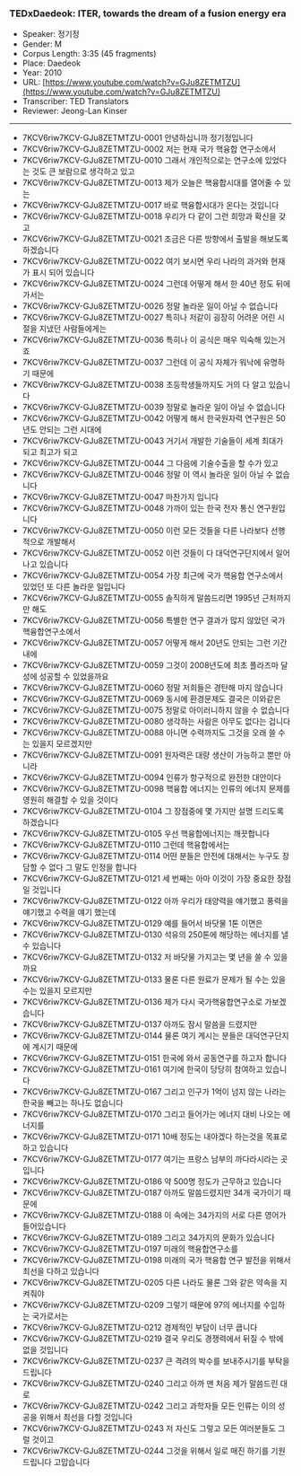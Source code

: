 ### TEDxDaedeok: ITER, towards the dream of a fusion energy era

- Speaker: 정기정
- Gender: M
- Corpus Length: 3:35 (45 fragments)
- Place: Daedeok
- Year: 2010
- URL: [https://www.youtube.com/watch?v=GJu8ZETMTZU](https://www.youtube.com/watch?v=GJu8ZETMTZU)
- Transcriber: TED Translators
- Reviewer: Jeong-Lan Kinser

---

- 7KCV6riw7KCV-GJu8ZETMTZU-0001 안녕하십니까 정기정입니다
- 7KCV6riw7KCV-GJu8ZETMTZU-0002 저는 현재 국가 핵융합 연구소에서
- 7KCV6riw7KCV-GJu8ZETMTZU-0010 그래서 개인적으로는 연구소에 있었다는 것도 큰 보람으로 생각하고 있고
- 7KCV6riw7KCV-GJu8ZETMTZU-0013 제가 오늘은 핵융합시대를 열어줄 수 있는
- 7KCV6riw7KCV-GJu8ZETMTZU-0017 바로 핵융합시대가 온다는 것입니다
- 7KCV6riw7KCV-GJu8ZETMTZU-0018 우리가 다 같이 그런 희망과 확신을 갖고
- 7KCV6riw7KCV-GJu8ZETMTZU-0021 조금은 다른 방향에서 출발을 해보도록 하겠습니다
- 7KCV6riw7KCV-GJu8ZETMTZU-0022 여기 보시면 우리 나라의 과거와 현재가 표시 되어 있습니다
- 7KCV6riw7KCV-GJu8ZETMTZU-0024 그런데 어떻게 해서 한 40년 정도 뒤에 가서는
- 7KCV6riw7KCV-GJu8ZETMTZU-0026 정말 놀라운 일이 아닐 수 없습니다
- 7KCV6riw7KCV-GJu8ZETMTZU-0027 특히나 저같이 굉장히 어려운 어린 시절을 지냈던 사람들에게는
- 7KCV6riw7KCV-GJu8ZETMTZU-0036 특히나 이 공식은 매우 익숙해 있는거죠
- 7KCV6riw7KCV-GJu8ZETMTZU-0037 그런데 이 공식 자체가 워낙에 유명하기 때문에
- 7KCV6riw7KCV-GJu8ZETMTZU-0038 초등학생들까지도 거의 다 알고 있습니다
- 7KCV6riw7KCV-GJu8ZETMTZU-0039 정말로 놀라운 일이 아닐 수 없습니다
- 7KCV6riw7KCV-GJu8ZETMTZU-0042 어떻게 해서 한국원자력 연구원은 50년도 안되는 그런 시대에
- 7KCV6riw7KCV-GJu8ZETMTZU-0043 거기서 개발한 기술들이 세계 최대가 되고 최고가 되고
- 7KCV6riw7KCV-GJu8ZETMTZU-0044 그 다음에 기술수출을 할 수가 있고
- 7KCV6riw7KCV-GJu8ZETMTZU-0046 정말 이 역시 놀라운 일이 아닐 수 없습니다
- 7KCV6riw7KCV-GJu8ZETMTZU-0047 마찬가지 입니다
- 7KCV6riw7KCV-GJu8ZETMTZU-0048 가까이 있는 한국 전자 통신 연구원입니다
- 7KCV6riw7KCV-GJu8ZETMTZU-0050 이런 모든 것들을 다른 나라보다 선행적으로 개발해서
- 7KCV6riw7KCV-GJu8ZETMTZU-0052 이런 것들이 다 대덕연구단지에서 일어나고 있습니다
- 7KCV6riw7KCV-GJu8ZETMTZU-0054 가장 최근에 국가 핵융합 연구소에서 있었던 또 다른 놀라운 일입니다
- 7KCV6riw7KCV-GJu8ZETMTZU-0055 솔직하게 말씀드리면 1995년 근처까지만 해도
- 7KCV6riw7KCV-GJu8ZETMTZU-0056 특별한 연구 결과가 많지 않았던 국가 핵융합연구소에서
- 7KCV6riw7KCV-GJu8ZETMTZU-0057 어떻게 해서 20년도 안되는 그런 기간내에
- 7KCV6riw7KCV-GJu8ZETMTZU-0059 그것이 2008년도에 최초 플라즈마 달성에 성공할 수 있었을까요
- 7KCV6riw7KCV-GJu8ZETMTZU-0060 정말 저희들은 경탄해 마지 않습니다
- 7KCV6riw7KCV-GJu8ZETMTZU-0069 동시에 환경문제도 결국은 이와같은
- 7KCV6riw7KCV-GJu8ZETMTZU-0075 정말로 아이러니하지 않을 수 없습니다
- 7KCV6riw7KCV-GJu8ZETMTZU-0080 생각하는 사람은 아무도 없다는 겁니다
- 7KCV6riw7KCV-GJu8ZETMTZU-0088 아니면 수력까지도 그것을 오래 쓸 수는 있을지 모르겠지만
- 7KCV6riw7KCV-GJu8ZETMTZU-0091 원자력은 대량 생산이 가능하고 뿐만 아니라
- 7KCV6riw7KCV-GJu8ZETMTZU-0094 인류가 항구적으로 완전한 대안이다
- 7KCV6riw7KCV-GJu8ZETMTZU-0098 핵융합 에너지는 인류의 에너지 문제를 영원히 해결할 수 있을 것이다
- 7KCV6riw7KCV-GJu8ZETMTZU-0104 그 장점중에 몇 가지만 설명 드리도록 하겠습니다
- 7KCV6riw7KCV-GJu8ZETMTZU-0105 우선 핵융합에너지는 깨끗합니다
- 7KCV6riw7KCV-GJu8ZETMTZU-0110 그런데 핵융합에서는
- 7KCV6riw7KCV-GJu8ZETMTZU-0114 어떤 분들은 안전에 대해서는 누구도 장담할 수 없다 그 말도 인정을 합니다
- 7KCV6riw7KCV-GJu8ZETMTZU-0121 세 번째는 아마 이것이 가장 중요한 장점일 것입니다
- 7KCV6riw7KCV-GJu8ZETMTZU-0122 아까 우리가 태양력을 얘기했고 풍력을 얘기했고 수력을 얘기 했는데
- 7KCV6riw7KCV-GJu8ZETMTZU-0129 예를 들어서 바닷물 1톤 이면은
- 7KCV6riw7KCV-GJu8ZETMTZU-0130 석유의 250톤에 해당하는 에너지를 낼 수 있습니다
- 7KCV6riw7KCV-GJu8ZETMTZU-0132 저 바닷물 가지고는 몇 년을 쓸 수 있을까요
- 7KCV6riw7KCV-GJu8ZETMTZU-0133 물론 다른 원료가 문제가 될 수는 있을 수는 있을지 모르지만
- 7KCV6riw7KCV-GJu8ZETMTZU-0136 제가 다시 국가핵융합연구소로 가보겠습니다
- 7KCV6riw7KCV-GJu8ZETMTZU-0137 아까도 잠시 말씀을 드렸지만
- 7KCV6riw7KCV-GJu8ZETMTZU-0144 물론 여기 계시는 분들은 대덕연구단지에 계시기 때문에
- 7KCV6riw7KCV-GJu8ZETMTZU-0151 한국에 와서 공동연구를 하고자 합니다
- 7KCV6riw7KCV-GJu8ZETMTZU-0161 여기에 한국이 당당히 참여하고 있습니다
- 7KCV6riw7KCV-GJu8ZETMTZU-0167 그리고 인구가 1억이 넘지 않는 나라는 한국을 빼고는 하나도 없습니다
- 7KCV6riw7KCV-GJu8ZETMTZU-0170 그리고 들어가는 에너지 대비 나오는 에너지를
- 7KCV6riw7KCV-GJu8ZETMTZU-0171 10배 정도는 내야겠다 하는것을 목표로 하고 있습니다
- 7KCV6riw7KCV-GJu8ZETMTZU-0177 여기는 프랑스 남부의 까다라시라는 곳입니다
- 7KCV6riw7KCV-GJu8ZETMTZU-0186 약 500명 정도가 근무하고 있습니다
- 7KCV6riw7KCV-GJu8ZETMTZU-0187 아까도 말씀드렸지만 34개 국가이기 때문에
- 7KCV6riw7KCV-GJu8ZETMTZU-0188 이 속에는 34가지의 서로 다른 영어가 들어있습니다
- 7KCV6riw7KCV-GJu8ZETMTZU-0189 그리고 34가지의 문화가 있습니다
- 7KCV6riw7KCV-GJu8ZETMTZU-0197 미래의 핵융합연구소를
- 7KCV6riw7KCV-GJu8ZETMTZU-0198 미래의 국가 핵융합 연구 발전을 위해서 최선을 다하고 있습니다
- 7KCV6riw7KCV-GJu8ZETMTZU-0205 다른 나라도 물론 그와 같은 약속을 지켜줘야
- 7KCV6riw7KCV-GJu8ZETMTZU-0209 그렇기 때문에 97의 에너지를 수입하는 국가로서는
- 7KCV6riw7KCV-GJu8ZETMTZU-0212 경제적인 부담이 너무 큽니다
- 7KCV6riw7KCV-GJu8ZETMTZU-0219 결국 우리도 경쟁력에서 뒤질 수 밖에 없을 것입니다
- 7KCV6riw7KCV-GJu8ZETMTZU-0237 큰 격려의 박수를 보내주시기를 부탁을 드립니다
- 7KCV6riw7KCV-GJu8ZETMTZU-0240 그리고 아까 맨 처음 제가 말씀드린 대로
- 7KCV6riw7KCV-GJu8ZETMTZU-0242 그리고 과학자들 모든 인류는 이의 성공을 위해서 최선을 다할 것입니다
- 7KCV6riw7KCV-GJu8ZETMTZU-0243 저 자신도 그렇고 모든 여러분들도 그럴 것이고
- 7KCV6riw7KCV-GJu8ZETMTZU-0244 그것을 위해서 일로 매진 하기를 기원 드립니다 고맙습니다
